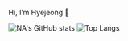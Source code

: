 Hi, I’m Hyejeong 👋

![NA's GitHub stats](https://github-readme-stats.vercel.app/api?username=cocoao&show_icons=true&custom_title=Hyejeong_Github_🙌&bg_color=161420&title_color=7462ff&text_color=ffffff&icon_color=e2da52)
![Top Langs](https://github-readme-stats.vercel.app/api/top-langs/?username=cocoao&show_icons=true&custom_title=My_language_🙌&bg_color=161420&title_color=7462ff&text_color=ffffff&icon_color=e2da52&layout=compact)

